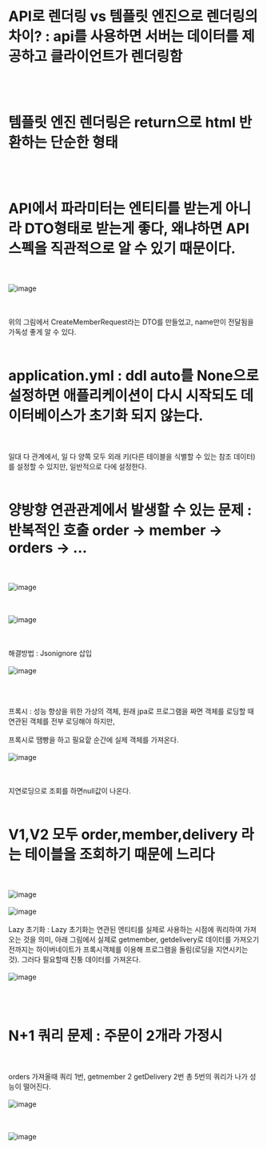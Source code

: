 # API로 렌더링 vs 템플릿 엔진으로 렌더링의 차이? : api를 사용하면 서버는 데이터를 제공하고 클라이언트가 렌더링함
<br><br>
# 템플릿 엔진 렌더링은 return으로 html 반환하는 단순한 형태
<br><br>
# API에서 파라미터는 엔티티를 받는게 아니라 DTO형태로 받는게 좋다, 왜냐하면 API 스펙을 직관적으로 알 수 있기 때문이다.
<br><br>
![image](https://github.com/domino0628/CS/assets/59598751/8551ab1e-6725-42fc-be4e-68ec8949bc59)

<br><br>
위의 그림에서 CreateMemberRequest라는 DTO를 만들었고, name만이 전달됨을 가독성 좋게 알 수 있다.
<br><br>
# application.yml : ddl auto를 None으로 설정하면 애플리케이션이 다시 시작되도 데이터베이스가 초기화 되지 않는다.
<br><br>
일대 다 관계에서, 일 다 양쪽 모두 외래 키(다른 테이블을 식별할 수 있는 참조 데이터)를 설정할 수 있지만, 일반적으로 다에 설정한다.
<br><br>
# 양방향 연관관계에서 발생할 수 있는 문제 : 반복적인 호출 order -> member -> orders -> ...
<br><br>
![image](https://github.com/domino0628/CS/assets/59598751/ad34fe8b-8981-434c-abe6-a2fbfefb9656)

<br><br>
![image](https://github.com/domino0628/CS/assets/59598751/14d475fc-221f-440a-8f27-2a0efe79465c)

<br><br>
해결방법 : Jsonignore 삽입
<br><br>
![image](https://github.com/domino0628/CS/assets/59598751/ca90da3b-b844-474e-89da-30d7a984e87e)

<br><br>

프록시 : 성능 향상을 위한 가상의 객체, 원래 jpa로 프로그램을 짜면 객체를 로딩할 때 연관된 객체를 전부 로딩해야 하지만,
<br><br>
프록시로 땜빵을 하고 필요핱 순간에 실제 객체를 가져온다.
<br><br>
![image](https://github.com/domino0628/CS/assets/59598751/4781246a-70b6-4708-9e81-a3226ac209b6)

<br><br>
지연로딩으로 조회를 하면null값이 나온다.
<br><br>
# V1,V2 모두 order,member,delivery 라는 테이블을 조회하기 때문에 느리다
<br><br>
![image](https://github.com/domino0628/CS/assets/59598751/009aa9cc-55f6-4411-b2b8-1c6d1d341299)
<br><br>
![image](https://github.com/domino0628/CS/assets/59598751/cbb6f73b-ccec-4bc7-bea4-2c04ee83b427)
<br><br>
Lazy 초기화 :  Lazy 초기화는 연관된 엔티티를 실제로 사용하는 시점에 쿼리하여 가져오는 것을 의미, 아래 그림에서 실제로 getmember, getdelivery로 데이터를 가져오기 전까지는 하이버네이트가 프록시객체를 이용해 프로그램을 돌림(로딩을 지연시키는 것). 그러다 필요할때 진퉁 데이터를 가져온다. 
<br><br>
![image](https://github.com/domino0628/CS/assets/59598751/cc7c42db-624b-4806-b1ef-9b056007c40c)

<br><br>

# N+1 쿼리 문제 : 주문이 2개라 가정시
<br><br>
orders 가져올때 쿼리 1번, getmember 2 getDelivery 2번 총 5번의 쿼리가 나가 성능이 떨어진다.
<br><br>
![image](https://github.com/domino0628/CS/assets/59598751/906fd50c-5a61-4640-a6ba-1118246db3a6)

<br><br>
![image](https://github.com/domino0628/CS/assets/59598751/846602ab-e75b-4198-aa34-d0824a110df7)

<br><br>
<br><br>
<br><br>
<br><br>
<br><br>
<br><br>
<br><br>
<br><br>
<br><br>
<br><br>
<br><br>
<br><br>
<br><br>
<br><br>
<br><br>
<br><br>
<br><br>
<br><br>
<br><br>
<br><br>
<br><br>
<br><br>
<br><br>
<br><br>
<br><br>
<br><br>
